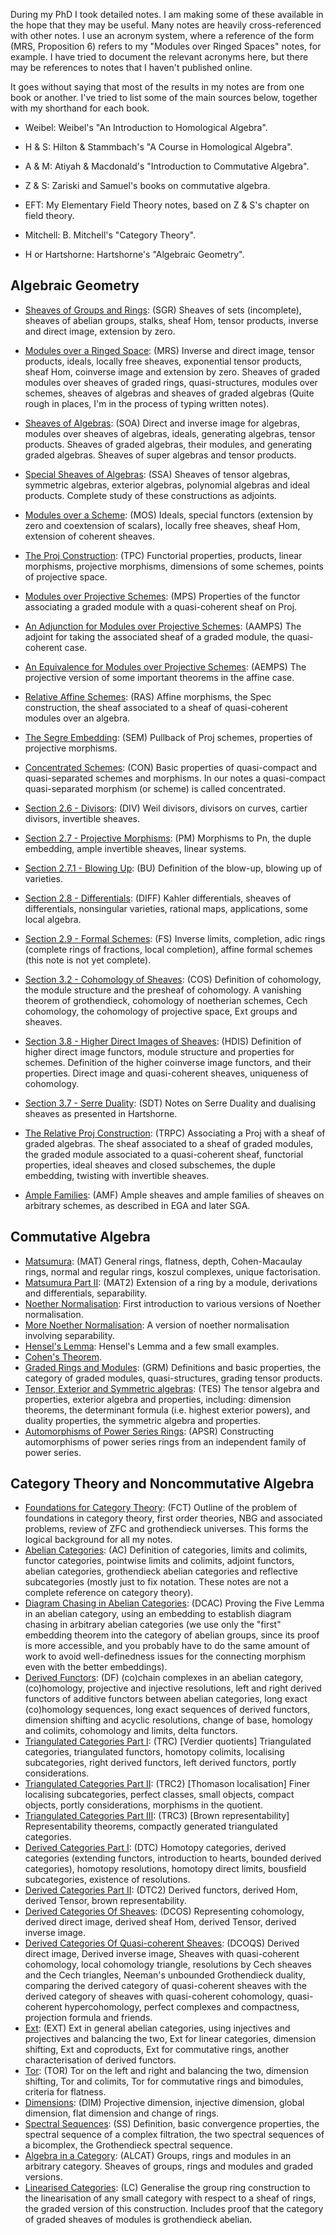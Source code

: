 During my PhD I took detailed notes. I am making some of these available in the hope that they may be useful. Many notes are heavily cross-referenced with other notes. I use an acronym system, where a reference of the form (MRS, Proposition 6) refers to my "Modules over Ringed Spaces" notes, for example. I have tried to document the relevant acronyms here, but there may be references to notes that I haven't published online.

It goes without saying that most of the results in my notes are from one book or another. I've tried to list some of the main sources below, together with my shorthand for each book.

*  Weibel: Weibel's "An Introduction to Homological Algebra".

*  H & S: Hilton & Stammbach's "A Course in Homological Algebra".

*  A & M: Atiyah & Macdonald's "Introduction to Commutative Algebra".

*  Z & S: Zariski and Samuel's books on commutative algebra.

*  EFT: My Elementary Field Theory notes, based on Z & S's chapter on field theory.

*  Mitchell: B. Mitchell's "Category Theory".

*  H or Hartshorne: Hartshorne's "Algebraic Geometry".

## Algebraic Geometry

*  [Sheaves of Groups and Rings](http://therisingsea.org/notes/SheavesOfSetsGroupsRings.pdf): (SGR) Sheaves of sets (incomplete), sheaves of abelian groups, stalks, sheaf Hom, tensor products, inverse and direct image, extension by zero.

*  [Modules over a Ringed Space](http://therisingsea.org/notes/RingedSpaceModules.pdf"): (MRS) Inverse and direct image, tensor products, ideals, locally free sheaves, exponential tensor products, sheaf Hom, coinverse image and extension by zero. Sheaves of graded modules over sheaves of graded rings, quasi-structures, modules over schemes, sheaves of algebras and sheaves of graded algebras (Quite rough in places, I'm in the process of typing written notes).

*  [Sheaves of Algebras](http://therisingsea.org/notes/SheavesOfAlgebras.pdf): (SOA) Direct and inverse image for algebras, modules over sheaves of algebras, ideals, generating algebras, tensor products. Sheaves of graded algebras, their modules, and generating graded algebras. Sheaves of super algebras and tensor products.

*  [Special Sheaves of Algebras](http://therisingsea.org/notes/SpecialSheavesOfAlgebras.pdf): (SSA) Sheaves of tensor algebras, symmetric algebras, exterior algebras, polynomial algebras and ideal products. Complete study of these constructions as adjoints.

*  [Modules over a Scheme](http://therisingsea.org/notes/ModulesOverAScheme.pdf): (MOS) Ideals, special functors (extension by zero and coextension of scalars), locally free sheaves, sheaf Hom, extension of coherent sheaves.

*  [The Proj Construction](http://therisingsea.org/notes/TheProjConstruction.pdf): (TPC) Functorial properties, products, linear morphisms, projective morphisms, dimensions of some schemes, points of projective space.

*  [Modules over Projective Schemes](http://therisingsea.org/notes/ModulesOverProjectiveSchemes.pdf): (MPS) Properties of the functor associating a graded module with a quasi-coherent sheaf on Proj.

*  [An Adjunction for Modules over Projective Schemes](http://therisingsea.org/notes/AdjointModulesProj.pdf"): (AAMPS) The adjoint for taking the associated sheaf of a graded module, the quasi-coherent case.

*  [An Equivalence for Modules over Projective Schemes](http://therisingsea.org/notes/EquivalenceModulesProj.pdf): (AEMPS) The projective version of some important theorems in the affine case.

*  [Relative Affine Schemes](http://therisingsea.org/notes/RelativeAffineSchemes.pdf): (RAS) Affine morphisms, the Spec construction, the sheaf associated to a sheaf of quasi-coherent modules over an algebra.

*  [The Segre Embedding](http://therisingsea.org/notes/SegreEmbedding.pdf): (SEM) Pullback of Proj schemes, properties of projective morphisms.

*  [Concentrated Schemes](http://therisingsea.org/notes/ConcentratedSchemes.pdf): (CON) Basic properties of quasi-compact and quasi-separated schemes and morphisms. In our notes a quasi-compact quasi-separated morphism (or scheme) is called concentrated.

*  [Section 2.6 - Divisors](http://therisingsea.org/notes/Section2.6-Divisors.pdf): (DIV) Weil divisors, divisors on curves, cartier divisors, invertible sheaves. 

*  [Section 2.7 - Projective Morphisms](http://therisingsea.org/notes/Section2.7-ProjectiveMorphisms.pdf): (PM) Morphisms to Pn, the duple embedding, ample invertible sheaves, linear systems. 

*  [Section 2.7.1 - Blowing Up](http://therisingsea.org/notes/Section2.7.1-BlowingUp.pdf): (BU) Definition of the blow-up, blowing up of varieties.

*  [Section 2.8 - Differentials](http://therisingsea.org/notes/Section2.8-Differentials.pdf): (DIFF) Kahler differentials, sheaves of differentials, nonsingular varieties, rational maps, applications, some local algebra.

*  [Section 2.9 - Formal Schemes](http://therisingsea.org/notes/Section2.9-FormalSchemes.pdf): (FS) Inverse limits, completion, adic rings (complete rings of fractions, local completion), affine formal schemes (this note is not yet complete).

*  [Section 3.2 - Cohomology of Sheaves](http://therisingsea.org/notes/Section3.2-CohomologyOfSheaves.pdf): (COS) Definition of cohomology, the module structure and the presheaf of cohomology. A vanishing theorem of grothendieck, cohomology of noetherian schemes, Cech cohomology, the cohomology of projective space, Ext groups and sheaves.

*  [Section 3.8 - Higher Direct Images of Sheaves](http://therisingsea.org/notes/Section3.8-HigherDirectImageOfSheaves.pdf): (HDIS) Definition of higher direct image functors, module structure and properties for schemes. Definition of the higher coinverse image functors, and their properties. Direct image and quasi-coherent sheaves, uniqueness of cohomology.

*  [Section 3.7 - Serre Duality](http://therisingsea.org/notes/Section3.7-SerreDuality.pdf): (SDT) Notes on Serre Duality and dualising sheaves as presented in Hartshorne.

*  [The Relative Proj Construction](http://therisingsea.org/notes/TheRelativeProjConstruction.pdf): (TRPC) Associating a Proj with a sheaf of graded algebras. The sheaf associated to a sheaf of graded modules, the graded module associated to a quasi-coherent sheaf, functorial properties, ideal sheaves and closed subschemes, the duple embedding, twisting with invertible sheaves. 

*  [Ample Families](http://therisingsea.org/notes/AmpleFamilies.pdf): (AMF) Ample sheaves and ample families of sheaves on arbitrary schemes, as described in EGA and later SGA.

## Commutative Algebra

*   [Matsumura](http://therisingsea.org/notes/Matsumura.pdf): (MAT) General rings, flatness, depth, Cohen-Macaulay rings, normal and regular rings, koszul complexes, unique factorisation.
*   [Matsumura Part II](http://therisingsea.org/notes/Matsumura-Part2.pdf): (MAT2) Extension of a ring by a module, derivations and differentials, separability.
*   [Noether Normalisation](http://therisingsea.org/notes/NoetherNormalisation.pdf): First introduction to various versions of Noether normalisation.
*   [More Noether Normalisation](http://therisingsea.org/notes/MoreNoetherNormalisation.pdf): A version of noether normalisation involving separability.
*   [Hensel's Lemma](http://therisingsea.org/notes/HenselsLemma.pdf): Hensel's Lemma and a few small examples.
*   [Cohen's Theorem](http://therisingsea.org/notes/CohensTheorem.pdf).
*   [Graded Rings and Modules](http://therisingsea.org/notes/GradedModules.pdf): (GRM) Definitions and basic properties, the category of graded modules, quasi-structures, grading tensor products.
*   [Tensor, Exterior and Symmetric algebras](http://therisingsea.org/notes/TensorExteriorSymmetric.pdf): (TES) The tensor algebra and properties, exterior algebra and properties, including: dimension theorems, the determinant formula (i.e. highest exterior powers), and duality properties, the symmetric algebra and properties.
*   [Automorphisms of Power Series Rings](http://therisingsea.org/notes/AutoPowerSeries.pdf): (APSR) Constructing automorphisms of power series rings from an independent family of power series.

## Category Theory and Noncommutative Algebra

*   [Foundations for Category Theory](http://therisingsea.org/notes/FoundationsForCategoryTheory.pdf): (FCT) Outline of the problem of foundations in category theory, first order theories, NBG and associated problems, review of ZFC and grothendieck universes. This forms the logical background for all my notes.
*   [Abelian Categories](http://therisingsea.org/notes/AbelianCategories.pdf): (AC) Definition of categories, limits and colimits, functor categories, pointwise limits and colimits, adjoint functors, abelian categories, grothendieck abelian categories and reflective subcategories (mostly just to fix notation. These notes are not a complete reference on category theory).
*   [Diagram Chasing in Abelian Categories](http://therisingsea.org/notes/DiagramChasingInAbelianCategories.pdf): (DCAC) Proving the Five Lemma in an abelian category, using an embedding to establish diagram chasing in arbitrary abelian categories (we use only the "first" embedding theorem into the category of abelian groups, since its proof is more accessible, and you probably have to do the same amount of work to avoid well-definedness issues for the connecting morphism even with the better embeddings).
*   [Derived Functors](http://therisingsea.org/notes/DerivedFunctors.pdf): (DF) (co)chain complexes in an abelian category, (co)homology, projective and injective resolutions, left and right derived functors of additive functors between abelian categories, long exact (co)homology sequences, long exact sequences of derived functors, dimension shifting and acyclic resolutions, change of base, homology and colimits, cohomology and limits, delta functors.
*   [Triangulated Categories Part I](http://therisingsea.org/notes/TriangulatedCategories.pdf): (TRC) [Verdier quotients] Triangulated categories, triangulated functors, homotopy colimits, localising subcategories, right derived functors, left derived functors, portly considerations.
*   [Triangulated Categories Part II](http://therisingsea.org/notes/TriangulatedCategoriesPart2.pdf): (TRC2) [Thomason localisation] Finer localising subcategories, perfect classes, small objects, compact objects, portly considerations, morphisms in the quotient.
*   [Triangulated Categories Part III](http://therisingsea.org/notes/TriangulatedCategoriesPart3.pdf): (TRC3) [Brown representability] Representability theorems, compactly generated triangulated categories.
*   [Derived Categories Part I](http://therisingsea.org/notes/DerivedCategories.pdf): (DTC) Homotopy categories, derived categories (extending functors, introduction to hearts, bounded derived categories), homotopy resolutions, homotopy direct limits, bousfield subcategories, existence of resolutions.
*   [Derived Categories Part II](http://therisingsea.org/notes/DerivedCategoriesPart2.pdf): (DTC2) Derived functors, derived Hom, derived Tensor, brown representability.
*   [Derived Categories Of Sheaves](http://therisingsea.org/notes/DerivedCategoriesOfSheaves.pdf): (DCOS) Representing cohomology, derived direct image, derived sheaf Hom, derived Tensor, derived inverse image.
*   [Derived Categories Of Quasi-coherent Sheaves](http://therisingsea.org/notes/DerivedCategoriesOfQuasicoherentSheaves.pdf): (DCOQS) Derived direct image, Derived inverse image, Sheaves with quasi-coherent cohomology, local cohomology triangle, resolutions by Cech sheaves and the Cech triangles, Neeman's unbounded Grothendieck duality, comparing the derived category of quasi-coherent sheaves with the derived category of sheaves with quasi-coherent cohomology, quasi-coherent hypercohomology, perfect complexes and compactness, projection formula and friends.
*   [Ext](http://therisingsea.org/notes/Ext.pdf): (EXT) Ext in general abelian categories, using injectives and projectives and balancing the two, Ext for linear categories, dimension shifting, Ext and coproducts, Ext for commutative rings, another characterisation of derived functors.
*   [Tor](http://therisingsea.org/notes/Tor.pdf): (TOR) Tor on the left and right and balancing the two, dimension shifting, Tor and colimits, Tor for commutative rings and bimodules, criteria for flatness.
*   [Dimensions](http://therisingsea.org/notes/Dimensions.pdf): (DIM) Projective dimension, injective dimension, global dimension, flat dimension and change of rings.
*   [Spectral Sequences](http://therisingsea.org/notes/SpectralSequences.pdf): (SS) Definition, basic convergence properties, the spectral sequence of a complex filtration, the two spectral sequences of a bicomplex, the Grothendieck spectral sequence.
*   [Algebra in a Category](http://therisingsea.org/notes/AlgebraInACategory.pdf): (ALCAT) Groups, rings and modules in an arbitrary category. Sheaves of groups, rings and modules and graded versions.
*   [Linearised Categories](http://therisingsea.org/notes/LinearisedCategories.pdf): (LC) Generalise the group ring construction to the linearisation of any small category with respect to a sheaf of rings, the graded version of this construction. Includes proof that the category of graded sheaves of modules is grothendieck abelian.

